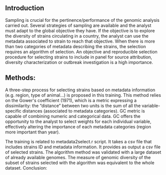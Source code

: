 ## Introduction
Sampling is crucial for the pertinence/performance of the genomic analysis carried out. Several strategies of sampling are available and the analyst must adapt to the global objective they have. If the objective is to explore the diversity of strains circulating in a country, the analyst can use the metadata associated to strain to reach that objective. When there is more than two categories of metadata describing the strains, the selection requires an algorithm of selection. 
An objective and reproducible selection procedure for selecting strains to include in panel for source attribution, diversity characterization or outbreak investigation is a high importance.   

## Methods:
A three-step process for selecting strains based on metadata information (e.g. region, type of animal…) is proposed in this training. This method relies on the Gower's coefficient (1971), which is a metric expressing a dissimilarity: the “distance” between two units is the sum of all the variable-specific distances (associated to metadata categories). GC metric is capable of combining numeric and categorical data. 
GC offers the opportunity to the analyst to select weights for each individual variable, effectively altering the importance of each metadata categories (region more important than year).      

The training is related to metadata2select.r script. It takes a csv file that includes strains ID and metadata information. It provides as output a csv file of selected strains. The algorithm method was validated with a large dataset of already available genomes. The measure of genomic diversity of the subset of strains selected with the algorithm was equivalent to the whole dataset.
Conclusion: 
